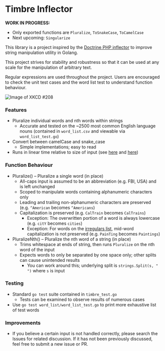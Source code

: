 # Timbre Inflector

__WORK IN PROGRESS:__
* Only exported functions are `Pluralize`, `ToSnakeCase`, `ToCamelCase`
* Next upcoming: `Singularize`

This library is a project inspired by the [Doctrine PHP inflector](https://github.com/doctrine/inflector) to improve string manipulation utility in Golang.

This project strives for stability and robustness so that it can be used at any scale for the manipulation of arbitrary text.

Regular expressions are used throughout the project. Users are encouraged to check the unit test cases and the word list test to understand function behaviour.

![Image of XKCD #208](https://imgs.xkcd.com/comics/regular_expressions.png)

### Features
* Pluralize individual words and nth words within strings
    * Accurate and tested on the ~2500 most common English language nouns (contained in `word_list.csv` and viewable via `word_list_test.go`)
* Convert between camelCase and snake_case
    * Simple implementations; easy to read
* Runs in linear time relative to size of input (see [here](https://golang.org/pkg/regexp/) and [here](https://swtch.com/~rsc/regexp/regexp1.html))

### Function Behaviour
* Pluralize() – Pluralize a single word (in place)
    * All-caps input is assumed to be an abbreviation (e.g. FBI, USA) and is left unchanged
    * Scoped to manipulate words containing alphanumeric characters only
    * Leading and trailing non-alphanumeric characters are preserved (e.g. `^American` becomes `^Americans`)
    * Capitalization is preserved (e.g. `CalTrain` becomes `CalTrains`)
        * Exception: The overwritten portion of a word is always lowercase (e.g. `citY` becomes `cities`)
        * Exception: For words on the [irregulars list](/irregulars.go), mid-word capitalization is not preserved (e.g. `PainTing` becomes `Paintings`)
* PluralizeNth() – Pluralize the nth word of a string (in place)
    * Trims whitespace at ends of string, then runs `Pluralize` on the nth word of the input
    * Expects words to only be separated by one space only; other splits can cause unintended results
        * You can work around this; underlying split is `strings.Split(s, " ")` where `s` is input

### Testing
* Standard `go test` suite contained in `timbre_test.go`
    * Tests can be examined to observe results of numerous cases
* Use `go test word_list/word_list_test.go` to print more exhaustive list of test words

### Improvements
* If you believe a certain input is not handled correctly, please search the Issues for related discussion. If it has not been previously discussed, feel free to submit a new issue or PR.